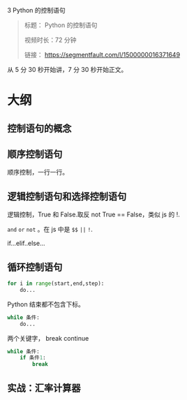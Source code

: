 3 Python 的控制语句

> 标题： Python 的控制语句
>
> 视频时长：72 分钟
>
> 链接： https://segmentfault.com/l/1500000016371649

从 5 分 30 秒开始讲，7 分 30 秒开始正文。

# 大纲

## 控制语句的概念

## 顺序控制语句

顺序控制，一行一行。

## 逻辑控制语句和选择控制语句

逻辑控制，True 和 False.取反 not True == False，类似 js 的 !.

`and` `or` `not` 。在 js 中是 `$$` `||` `!`.

if...elif..else...

## 循环控制语句

```python
for i in range(start,end,step):
    do...
```

Python 结束都不包含下标。

```python
while 条件:
    do...
```

两个关键字， break continue

```python
while 条件:
    if 条件1:
        break
```

## 实战：汇率计算器
